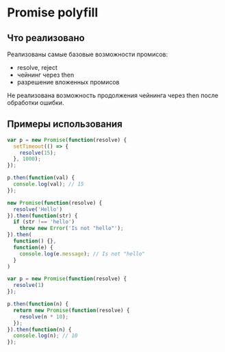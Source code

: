 # Promise polyfill
## Что реализовано
Реализованы самые базовые возможности промисов:
- resolve, reject
- чейнинг через then
- разрешение вложенных промисов

Не реализована возможность продолжения чейнинга через then после обработки ошибки.

## Примеры использования

```js
var p = new Promise(function(resolve) {
  setTimeout(() => {
    resolve(15);
  }, 1000);
});

p.then(function(val) {
  console.log(val); // 15
});
```

```js
new Promise(function(resolve) {
  resolve('Hello')
}).then(function(str) {
  if (str !== 'hello')
    throw new Error('Is not "hello"');
}).then(
  function() {},
  function(e) {
    console.log(e.message); // Is not "hello"
  }
)
```

```js
var p = new Promise(function(resolve) {
  resolve(1)
});

p.then(function(n) {
  return new Promise(function(resolve) {
    resolve(n * 10);
  });
}).then(function(n) {
  console.log(n); // 10
});
```